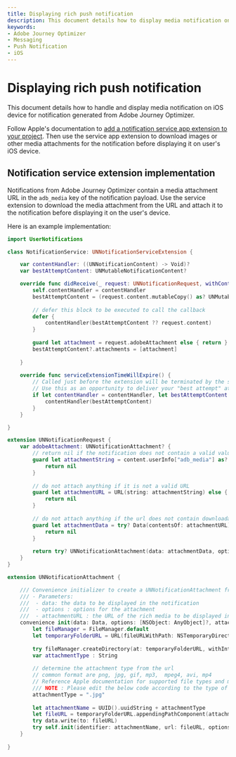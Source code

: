 ```yaml
---
title: Displaying rich push notification
description: This document details how to display media notification on iOS device for notification generated from Adobe Journey Optimizer.
keywords:
- Adobe Journey Optimizer
- Messaging
- Push Notification
- iOS
---
```


# Displaying rich push notification

This document details how to handle and display media notification on iOS device for notification generated from Adobe Journey Optimizer.


Follow Apple's documentation to [add a notification service app extension to your project](https://developer.apple.com/documentation/usernotifications/modifying_content_in_newly_delivered_notifications#2942063). Then use the service app extension to download images or other media attachments for the notification before displaying it on user's iOS device.


## Notification service extension implementation

 Notifications from Adobe Journey Optimizer contain a media attachment URL in the `adb_media` key of the notification payload. Use the service extension to download the media attachment from the URL and attach it to the notification before displaying it on the user's device.

 Here is an example implementation:


```swift
import UserNotifications

class NotificationService: UNNotificationServiceExtension {

    var contentHandler: ((UNNotificationContent) -> Void)?
    var bestAttemptContent: UNMutableNotificationContent?

    override func didReceive(_ request: UNNotificationRequest, withContentHandler contentHandler: @escaping (UNNotificationContent) -> Void) {
        self.contentHandler = contentHandler
        bestAttemptContent = (request.content.mutableCopy() as? UNMutableNotificationContent)
        
        // defer this block to be executed to call the callback
        defer {
            contentHandler(bestAttemptContent ?? request.content)
        }
        
        guard let attachment = request.adobeAttachment else { return }
        bestAttemptContent?.attachments = [attachment]
        
    }
    
    override func serviceExtensionTimeWillExpire() {
        // Called just before the extension will be terminated by the system.
        // Use this as an opportunity to deliver your "best attempt" at modified content, otherwise the original push payload will be used.
        if let contentHandler = contentHandler, let bestAttemptContent =  bestAttemptContent {
            contentHandler(bestAttemptContent)
        }
    }

}

extension UNNotificationRequest {
    var adobeAttachment: UNNotificationAttachment? {
        // return nil if the notification does not contain a valid value for adb_media key
        guard let attachmentString = content.userInfo["adb_media"] as? String else {
            return nil
        }
        
        // do not attach anything if it is not a valid URL
        guard let attachmentURL = URL(string: attachmentString) else {
            return nil
        }
        
        // do not attach anything if the url does not contain downloadable data
        guard let attachmentData = try? Data(contentsOf: attachmentURL) else {
            return nil
        }
        
        return try? UNNotificationAttachment(data: attachmentData, options: nil, attachmentURL: attachmentURL)
    }
}

extension UNNotificationAttachment {

    /// Convenience initializer to create a UNNotificationAttachment from a URL
    /// - Parameters:
    ///  - data: the data to be displayed in the notification
    ///  - options : options for the attachment
    ///  - attachmentURL : the URL of the rich media to be displayed in the notification
    convenience init(data: Data, options: [NSObject: AnyObject]?, attachmentURL: URL) throws {
        let fileManager = FileManager.default
        let temporaryFolderURL = URL(fileURLWithPath: NSTemporaryDirectory()).appendingPathComponent(ProcessInfo.processInfo.globallyUniqueString,
                                                                                                     isDirectory: true)
        try fileManager.createDirectory(at: temporaryFolderURL, withIntermediateDirectories: true, attributes: nil)
        var attachmentType : String
        
        // determine the attachment type from the url
        // common format are png, jpg, gif, mp3,  mpeg4, avi, mp4
        // Reference Apple documentation for supported file types and maximum size : https://developer.apple.com/documentation/usernotifications/unnotificationattachment
        /// NOTE : Please edit the below code according to the type of rich media notification that your app needs to support
        attachmentType = ".jpg"
        
        let attachmentName = UUID().uuidString + attachmentType
        let fileURL = temporaryFolderURL.appendingPathComponent(attachmentName)
        try data.write(to: fileURL)
        try self.init(identifier: attachmentName, url: fileURL, options: options)
    }
    
}
```